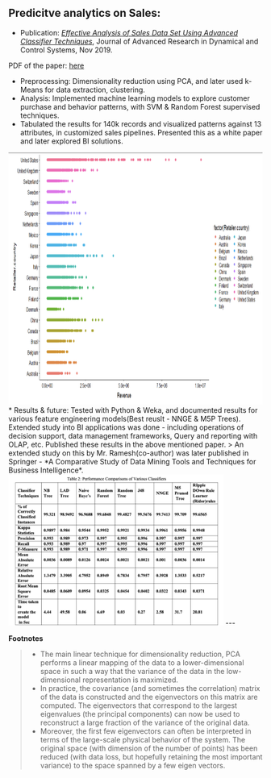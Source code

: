 ## Predicitve analytics on Sales:


* Publication: *[Effective Analysis of Sales Data Set Using Advanced Classifier Techniques](https://www.jardcs.org/abstract.php?id=3257#)*, Journal of Advanced Research in Dynamical and Control Systems, Nov 2019. 

PDF of the paper: [here](https://github.com/gvsakashb/bi-sales/blob/master/my-paper.pdf)
* Preprocessing:  Dimensionality reduction using PCA, and later used k-Means for data extraction, clustering.
* Analysis: Implemented machine learning models to explore customer purchase and behavior patterns, with SVM & Random Forest supervised techniques.
* Tabulated the results for 140k records and visualized patterns against 13 attributes, in customized sales pipelines. Presented this as a white paper and later explored BI solutions. 
<img src="img2.png" height="500">
* Results & future: Tested with Python & Weka, and documented results for various feature engineering models(Best reuslt - NNGE & M5P Trees). Extended study into BI applications was done - including operations of decision support, data management frameworks, Query and reporting with OLAP, etc. Published these results in the above mentioned paper.
> An extended study on this by Mr. Ramesh(co-author) was later published in Springer - *A Comparative Study of Data Mining Tools and Techniques for Business Intelligence*.

<img src="img1.png" height="300">
---

**Footnotes**
>    * The main linear technique for dimensionality reduction, PCA performs a linear mapping of the data to a lower-dimensional
space in such a way that the variance of the data in the low-dimensional representation is maximized. 
>    * In practice, the covariance (and sometimes the correlation) matrix of the data is constructed and the eigenvectors 
on this matrix are computed. The eigenvectors that correspond to the largest eigenvalues (the principal components) 
can now be used to reconstruct a large fraction of the variance of the original data. 
>    * Moreover, the first few eigenvectors can often be interpreted in terms of the large-scale physical behavior of 
the system. The original space (with dimension of the number of points) has been reduced (with data loss, but 
hopefully retaining the most important variance) to the space spanned by a few eigen vectors.
